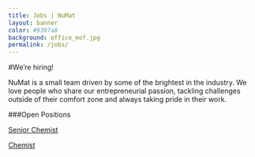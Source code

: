 ```yaml
---
title: Jobs | NuMat
layout: banner
color: #9397a8
background: office_mof.jpg
permalink: /jobs/
---
```


#We’re hiring!

NuMat is a small team driven by some of the brightest in the industry.  We love
people who share our entrepreneurial passion, tackling challenges outside of
their comfort zone and always taking pride in their work.

###Open Positions

[Senior Chemist](/jobs/senior-chemist/)

[Chemist](/jobs/chemist/)
